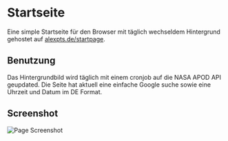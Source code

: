 # Startseite

Eine simple Startseite für den Browser mit täglich wechseldem Hintergrund gehostet auf [alexpts.de/startpage](https://alexpts.de/startpage).

## Benutzung

Das Hintergrundbild wird täglich mit einem cronjob auf die NASA APOD API geupdated. Die Seite hat aktuell eine einfache Google suche sowie eine Uhrzeit und Datum im DE Format.

## Screenshot

![Page Screenshot](https://alexpts.de/startpage/githubscreen/alexpts.de-startpage.jpg)